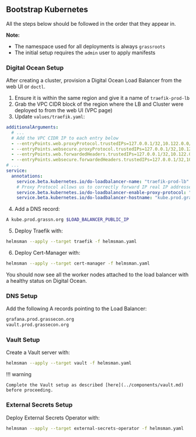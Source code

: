 ## Bootstrap Kubernetes

All the steps below should be followed in the order that they appear in.

**Note:**

- The namespace used for all deployments is always `grassroots`
- The initial setup requires the `admin` user to apply manifests

### Digital Ocean Setup

After creating a cluster, provision a Digital Ocean Load Balancer from the web UI or `doctl`.

1. Ensure it is within the same region and give it a name of `traefik-prod-lb`
2. Grab the VPC CIDR block of the region where the LB and Cluster were deployed to from the web UI (VPC page)
3. Update `values/traefik.yaml`:

```yaml
additionalArguments:
  # ...
  # Add the VPC CIDR IP to each entry below
  - --entryPoints.web.proxyProtocol.trustedIPs=127.0.0.1/32,10.122.0.0/16
  - --entryPoints.websecure.proxyProtocol.trustedIPs=127.0.0.1/32,10.122.0.0/16
  - --entryPoints.web.forwardedHeaders.trustedIPs=127.0.0.1/32,10.122.0.0/16
  - --entryPoints.websecure.forwardedHeaders.trustedIPs=127.0.0.1/32,10.122.0.0/16
# ...
service:
  annotations:
    service.beta.kubernetes.io/do-loadbalancer-name: "traefik-prod-lb"
    # Proxy Protocol allows us to correctly forward IP real IP addresses
    service.beta.kubernetes.io/do-loadbalancer-enable-proxy-protocol: "true"
    service.beta.kubernetes.io/do-loadbalancer-hostname: "kube.prod.grassecon.org"
```

4. Add a DNS record:

```bash
A kube.prod.grassn.org $LOAD_BALANCER_PUBLIC_IP
```

5. Deploy Traefik with:

```bash
helmsman --apply --target traefik -f helmsman.yaml
```

6. Deploy Cert-Manager with:

```bash
helmsman --apply --target cert-manager -f helmsman.yaml
```

You should now see all the worker nodes attached to the load balancer with a healthy status on Digital Ocean.

### DNS Setup

Add the following A records pointing to the Load Balancer:

```txt
grafana.prod.grassecon.org
vault.prod.grassecon.org
```

### Vault Setup

Create a Vault server with:

```bash
helmsman --apply --target vault -f helmsman.yaml
```

!!! warning

    Complete the Vault setup as described [here](../components/vault.md) before proceeding.

### External Secrets Setup

Deploy External Secrets Operator with:

```bash
helmsman --apply --target external-secrets-operator -f helmsman.yaml
```
